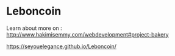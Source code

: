 # Leboncoin


Learn about more on : http://www.hakimisemmy.com/webdevelopment#project-bakery


https://seyouelegance.github.io/Leboncoin/
